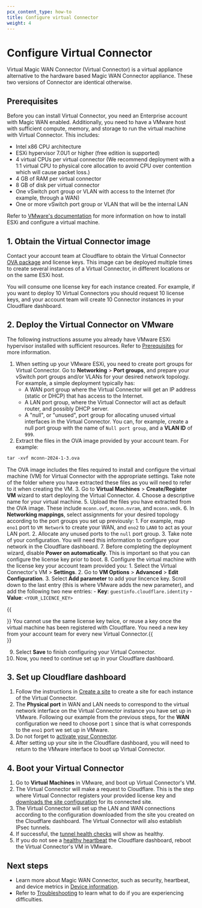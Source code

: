 ```yaml
---
pcx_content_type: how-to
title: Configure virtual Connector
weight: 4
---
```


# Configure Virtual Connector

Virtual Magic WAN Connector (Virtual Connector) is a virtual appliance alternative to the hardware based Magic WAN Connector appliance. These two versions of Connector are identical otherwise.

## Prerequisites

Before you can install Virtual Connector, you need an Enterprise account with Magic WAN enabled. Additionally,  you need to have a VMware host with sufficient compute, memory, and storage to run the virtual machine with Virtual Connector. This includes:

- Intel x86 CPU architecture
- ESXi hypervisor 7.0U1 or higher (free edition is supported)
- 4 virtual CPUs per virtual connector (We recommend deployment with a 1:1 virtual CPU to physical core allocation to avoid CPU over contention which will cause packet loss.)
- 4 GB of RAM per virtual connector
- 8 GB of disk per virtual connector
- One vSwitch port group or VLAN with access to the Internet (for example, through a WAN)
- One or more vSwitch port group or VLAN that will be the internal LAN

Refer to [VMware's documentation](https://docs.vmware.com/en/VMware-vSphere/7.0/com.vmware.esxi.install.doc/GUID-B2F01BF5-078A-4C7E-B505-5DFFED0B8C38.html) for more information on how to install ESXi and configure a virtual machine.

## 1. Obtain the Virtual Connector image

Contact your account team at Cloudflare to obtain the Virtual Connector [OVA package](https://docs.vmware.com/en/VMware-vSphere/7.0/com.vmware.vsphere.vm_admin.doc/GUID-AE61948B-C2EE-436E-BAFB-3C7209088552.html) and license keys. This image can be deployed multiple times to create several instances of a Virtual Connector, in different locations or on the same ESXi host.

You will consume one license key for each instance created. For example, if you want to deploy 10 Virtual Connectors you should request 10 license keys, and your account team will create 10 Connector instances in your Cloudflare dashboard.

## 2. Deploy the Virtual Connector on VMware

The following instructions assume you already have VMware ESXi hypervisor installed with sufficient resources. Refer to [Prerequisites](#prerequisites) for more information.

1. When setting up your VMware ESXi, you need to create port groups for Virtual Connector. Go to **Networking** > **Port groups**, and prepare your vSwitch port groups and/or VLANs for your desired network topology. For example, a simple deployment typically has:
    - A WAN port group where the Virtual Connector will get an IP address (static or DHCP) that has access to the Internet.
    - A LAN port group, where the Virtual Connector will act as default router, and possibly DHCP server.
    - A "null", or "unused", port group for allocating unused virtual interfaces in the Virtual Connector. You can, for example, create a null port group with the name of `Null port group`, and a **VLAN ID** of `999`.
2. Extract the files in the OVA image provided by your account team. For example:

```txt
tar -xvf mconn-2024-1-3.ova
```

The OVA image includes the files required to install and configure the virtual machine (VM) for Virtual Connector with the appropriate settings. Take note of the folder where you have extracted these files as you will need to refer to it when creating the VM.
3. Go to **Virtual Machines** > **Create/Register VM** wizard to start deploying the Virtual Connector.
4. Choose a descriptive name for your virtual machine.
5. Upload the files you have extracted from the OVA image. These include `mconn.ovf`, `mconn.nvram`, and `mconn.vmdk`.
6. In **Networking mappings**, select assignments for your desired topology according to the port groups you set up previously:
    1. For example, map `eno1` port to `VM Network` to create your WAN, and `eno2` to `LAN0` to act as your LAN port.
    2. Allocate any unused ports to the `null` port group.
    3. Take note of your configuration. You will need this information to configure your network in the Cloudflare dashboard.
7. Before completing the deployment wizard, disable **Power on automatically**. This is important so that you can configure the license key prior to boot.
8. Configure the virtual machine with the license key your account team provided you:
    1. Select the Virtual Connector's VM > **Settings**.
    2. Go to **VM Options** > **Advanced** > **Edit Configuration**.
    3. Select **Add parameter** to add your lincence key. Scroll down to the last entry (this is where VMware adds the new parameter), and add the following two new entries:
        - **Key**: `guestinfo.cloudflare.identity`
        - **Value**: `<YOUR_LICENCE_KEY>`

  {{<Aside type="note">}} You cannot use the same license key twice, or reuse a key once the virtual machine has been registered with Cloudflare. You need a new key from your account team for every new Virtual Connector.{{</Aside>}}

9. Select **Save** to finish configuring your Virtual Connector.
10. Now, you need to continue set up in your Cloudflare dashboard.

## 3. Set up Cloudflare dashboard

1. Follow the instructions in [Create a site](/magic-wan/configuration/connector/configure-hardware-connector/#create-a-site) to create a site for each instance of the Virtual Connector.
2. The **Physical port** in WAN and LAN needs to correspond to the virtual network interface on the Virtual Connector instance you have set up in VMware. Following our example from the previous steps, for the **WAN** configuration we need to choose port `1` since that is what corresponds to the `eno1` port we set up in VMware.
3. Do not forget to [activate your Connector](/magic-wan/configuration/connector/configure-hardware-connector/#device-activation).
4. After setting up your site in the Cloudflare dashboard, you will need to return to the VMware interface to boot up Virtual Connector.

## 4. Boot your Virtual Connector

1. Go to **Virtual Machines** in VMware, and boot up Virtual Connector's VM.
2. The Virtual Connector will make a request to Cloudflare. This is the step where Virtual Connector registers your provided license key and [downloads the site configuration](/magic-wan/configuration/connector/configure-hardware-connector/#create-a-site) for its connected site.
3. The Virtual Connector will set up the LAN and WAN connections according to the configuration downloaded from the site you created on the Cloudflare dashboard. The Virtual Connector will also establish IPsec tunnels.
4. If successful, the [tunnel health checks](/magic-wan/configuration/manually/how-to/check-tunnel-health-dashboard/) will show as healthy.
5. If you do not see a [healthy heartbeat](/magic-wan/configuration/connector/reference/#heartbeat) the Cloudflare dashboard, reboot the Virtual Connector's VM in VMware.

## Next steps

- Learn more about Magic WAN Connector, such as security, heartbeat, and device metrics in [Device information](/magic-wan/configuration/connector/reference/).
- Refer to [Troubleshooting](/magic-wan/configuration/connector/troubleshooting/) to learn what to do if you are experiencing difficulties.